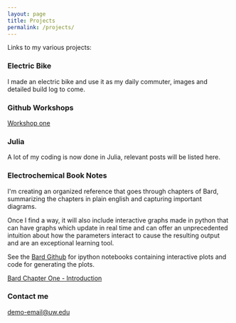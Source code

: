 ```yaml
---
layout: page
title: Projects
permalink: /projects/
---
```


Links to my various projects:

### Electric Bike

I made an electric bike and use it as my daily commuter, images and detailed build log to come.

### Github Workshops

[Workshop one](https://nealde.github.io/Workshop-2/)

### Julia

A lot of my coding is now done in Julia, relevant posts will be listed here.

### Electrochemical Book Notes

I'm creating an organized reference that goes through chapters of Bard, summarizing the chapters in plain english and capturing important diagrams.

Once I find a way, it will also include interactive graphs made in python that can have graphs which update in real time and can offer an unprecedented intuition about how the parameters interact to cause the resulting output and are an exceptional learning tool.

See the [Bard Github](https://github.com/nealde/Notes-on-Bard) for ipython notebooks containing interactive plots and code for generating the plots.

[Bard Chapter One - Introduction](https://nealde.github.io/BardChapter1-Introduction/)

### Contact me

[demo-email@uw.edu](mailto:email@domain.com)